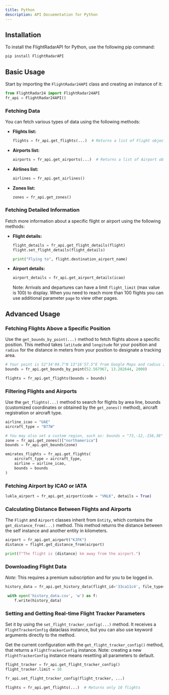 ```yaml
---
title: Python
description: API Docuemntation for Python
---
```


## Installation

To install the FlightRadarAPI for Python, use the following pip command:

```bash
pip install FlightRadarAPI
```

## Basic Usage

Start by importing the `FlightRadar24API` class and creating an instance of it:

```python
from FlightRadar24 import FlightRadar24API
fr_api = FlightRadar24API()
```

### Fetching Data

You can fetch various types of data using the following methods:

- **Flights list:**

    ```python
    flights = fr_api.get_flights(...)  # Returns a list of Flight objects
    ```

- **Airports list:**

    ```python
    airports = fr_api.get_airports(...)  # Returns a list of Airport objects
    ```

- **Airlines list:**

    ```python
    airlines = fr_api.get_airlines()
    ```

- **Zones list:**

    ```python
    zones = fr_api.get_zones()
    ```

### Fetching Detailed Information

Fetch more information about a specific flight or airport using the following methods:

- **Flight details:**

    ```python
    flight_details = fr_api.get_flight_details(flight)
    flight.set_flight_details(flight_details)

    print("Flying to", flight.destination_airport_name)
    ```

- **Airport details:**

    ```python
    airport_details = fr_api.get_airport_details(icao)
    ```

    Note: Arrivals and departures can have a limit `flight_limit` (max value is 100) to display. When you need to reach more than 100 flights you can use additional parameter `page` to view other pages.

## Advanced Usage

### Fetching Flights Above a Specific Position

Use the `get_bounds_by_point(...)` method to fetch flights above a specific position. This method takes `latitude` and `longitude` for your position and `radius` for the distance in meters from your position to designate a tracking area.

```python
# Your point is 52°34'04.7"N 13°16'57.5"E from Google Maps and radius 2km
bounds = fr_api.get_bounds_by_point(52.567967, 13.282644, 2000)

flights = fr_api.get_flights(bounds = bounds)
```

### Filtering Flights and Airports

Use the `get_flights(...)` method to search for flights by area line, bounds (customized coordinates or obtained by the `get_zones()` method), aircraft registration or aircraft type.

```python
airline_icao = "UAE"
aircraft_type = "B77W"

# You may also set a custom region, such as: bounds = "73,-12,-156,38"
zone = fr_api.get_zones()["northamerica"]
bounds = fr_api.get_bounds(zone)

emirates_flights = fr_api.get_flights(
    aircraft_type = aircraft_type,
    airline = airline_icao,
    bounds = bounds
)
```

### Fetching Airport by ICAO or IATA

```python
lukla_airport = fr_api.get_airport(code = "VNLK", details = True)
```

### Calculating Distance Between Flights and Airports

The `Flight` and `Airport` classes inherit from `Entity`, which contains the `get_distance_from(...)` method. This method returns the distance between the self instance and another entity in kilometers.

```python
airport = fr_api.get_airport("KJFK")
distance = flight.get_distance_from(airport)

print(f"The flight is {distance} km away from the airport.")
```

### Downloading Flight Data

*Note*: This requires a premium subscription and for you to be logged in.

```python
history_data = fr_api.get_history_data(flight_id='33ca11c4', file_type='csv', time=1706529600)

 with open('history_data.csv', 'w') as f:
    f.write(history_data)
```

### Setting and Getting Real-time Flight Tracker Parameters

Set it by using the `set_flight_tracker_config(...)` method. It receives a `FlightTrackerConfig` dataclass instance, but you can also use keyword arguments directly to the method.

Get the current configuration with the `get_flight_tracker_config()` method, that returns a `FlightTrackerConfig` instance. Note: creating a new `FlightTrackerConfig` instance means resetting all parameters to default.

```python
flight_tracker = fr_api.get_flight_tracker_config()
flight_tracker.limit = 10

fr_api.set_flight_tracker_config(flight_tracker, ...)

flights = fr_api.get_flights(...)  # Returns only 10 flights
```
